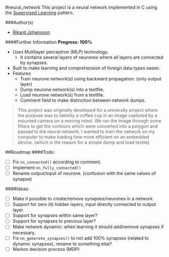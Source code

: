 #neural_network
This project is a neural network implemented in C using the [Supervised Learning](http://en.wikipedia.org/wiki/Supervised_learning) pattern.

###Author(s)
- [Rikard Johansson](https://github.com/RiJo)

####Further Information
**Progress: 100%**
- Uses Multilayer perceptron (MLP) technology.
	- It contains several layers of neurones where all layers are connected by synapses.
- Built to make learning and comprehension of foreign data types easier.
- Features
	- Train neurone network(s) using backward propagation. (only output layer)
	- Dump neurone network(s) into a textfile.
	- Load neurone network(s) from a textfile.
	- Comment field to make distinction between network dumps.

>This project was originally developed for a university project where the purpose was to identity a coffee cup in an image captured by a mounted camera on a moving robot. We ran the image through some filters to get the contours which were converted into a polygon and passed to the neural network. I wanted to train the network on my computer to make loading time more efficient on an embedded device. (which is the reason for a simple dump and load textile)

##Roadmap
####Todo:
- [ ] Fix `nn_connected()` according to comment.
- [ ] Implement `nn_fully_connected()`
- [ ] Rename output/input of neurone. (confusion with the same values of synapse)

####Ideas:
- [ ] Make it possible to create/remove synapses/neurones in a network.
- [ ] Support for zero (`0`) hidden layers, input directly connected to output layer.
- [ ] Support for synapses within same layer? 
- [ ] Support for synapses to previous layer?
- [ ] Make network dynamic: when learning it should add/remove synapses if necessary.
- [ ] Fix `nn_generate_synapses()` to not add 100% synapses (related to dynamic synapses), rename to something else?
- [ ] Markov decision process (MDP)
